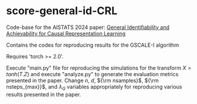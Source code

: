 # score-general-id-CRL
Code-base for the AISTATS 2024 paper: [General Identifiability and Achievability for Causal Representation Learning](https://arxiv.org/abs/2310.15450)

Contains the codes for reproducing results for the GSCALE-I algorithm 

Requires 'torch >= 2.0'. 

Execute "main.py" file for reproducing the simulations for the transform $X=tanh(T.Z)$ and execute "analyze.py" to generate the evaluation metrics presented in the paper.
Change $n$, $d$, ${\rm nsamples}$, ${\rm nsteps_{max}}$, and $\lambda_G$ variables appropriately for reproducing various results presented in the paper.

